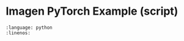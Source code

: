 # Imagen PyTorch Example (script)

```{literalinclude} ../../scripts/imagen_pytorch_example.py
:language: python
:linenos:
```
